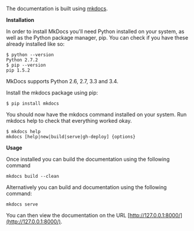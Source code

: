 The documentation is built using [mkdocs](http://www.mkdocs.org). 

__Installation__

In order to install MkDocs you'll need Python installed on your system, as well as the Python package manager, pip. You can check if you have these already installed like so:

    $ python --version
    Python 2.7.2
    $ pip --version
    pip 1.5.2

MkDocs supports Python 2.6, 2.7, 3.3 and 3.4.

Install the mkdocs package using pip:

    $ pip install mkdocs

You should now have the mkdocs command installed on your system. Run mkdocs help to check that everything worked okay.

    $ mkdocs help
    mkdocs [help|new|build|serve|gh-deploy] {options}

__Usage__

Once installed you can build the documentation using the following command

    mkdocs build --clean
    
Alternatively you can build and documentation using the following command:

    mkdocs serve

You can then view the documentation on the URL [http://127.0.0.1:8000/](http://127.0.0.1:8000/).